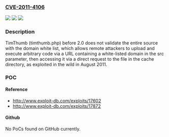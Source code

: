 ### [CVE-2011-4106](https://cve.mitre.org/cgi-bin/cvename.cgi?name=CVE-2011-4106)
![](https://img.shields.io/static/v1?label=Product&message=n%2Fa&color=blue)
![](https://img.shields.io/static/v1?label=Version&message=n%2Fa&color=blue)
![](https://img.shields.io/static/v1?label=Vulnerability&message=n%2Fa&color=brighgreen)

### Description

TimThumb (timthumb.php) before 2.0 does not validate the entire source with the domain white list, which allows remote attackers to upload and execute arbitrary code via a URL containing a white-listed domain in the src parameter, then accessing it via a direct request to the file in the cache directory, as exploited in the wild in August 2011.

### POC

#### Reference
- http://www.exploit-db.com/exploits/17602
- http://www.exploit-db.com/exploits/17872

#### Github
No PoCs found on GitHub currently.

